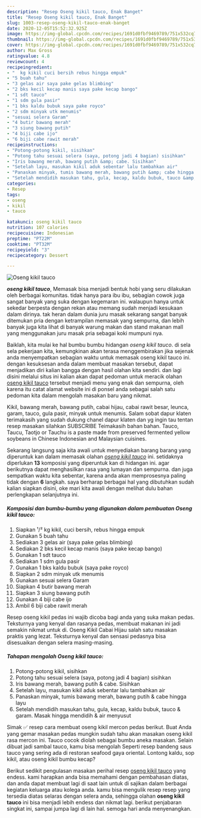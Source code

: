 ```yaml
---
description: "Resep Oseng kikil tauco, Enak Banget"
title: "Resep Oseng kikil tauco, Enak Banget"
slug: 1003-resep-oseng-kikil-tauco-enak-banget
date: 2020-12-05T15:52:32.925Z
image: https://img-global.cpcdn.com/recipes/1691d0fbf9469789/751x532cq70/oseng-kikil-tauco-foto-resep-utama.jpg
thumbnail: https://img-global.cpcdn.com/recipes/1691d0fbf9469789/751x532cq70/oseng-kikil-tauco-foto-resep-utama.jpg
cover: https://img-global.cpcdn.com/recipes/1691d0fbf9469789/751x532cq70/oseng-kikil-tauco-foto-resep-utama.jpg
author: Max Gross
ratingvalue: 4.8
reviewcount: 4
recipeingredient:
- "  kg kikil cuci bersih rebus hingga empuk"
- "5 buah tahu"
- "3 gelas air saya pake gelas blimbing"
- "2 bks kecil kecap manis saya pake kecap bango"
- "1 sdt tauco"
- "1 sdm gula pasir"
- "1 bks kaldu bubuk saya pake royco"
- "2 sdm minyak utk menumis"
- "sesuai selera Garam"
- "4 butir bawang merah"
- "3 siung bawang putih"
- "4 biji cabe ijo"
- "6 biji cabe rawit merah"
recipeinstructions:
- "Potong-potong kikil, sisihkan"
- "Potong tahu sesuai selera (saya, potong jadi 4 bagian) sisihkan"
- "Iris bawang merah, bawang putih &amp; cabe. Sisihkan"
- "Setelah layu, masukan kikil aduk sebentar lalu tambahkan air"
- "Panaskan minyak, tumis bawang merah, bawang putih &amp; cabe hingga layu"
- "Setelah mendidih masukan tahu, gula, kecap, kaldu bubuk, tauco &amp; garam. Masak hingga mendidih &amp; air menyusut"
categories:
- Resep
tags:
- oseng
- kikil
- tauco

katakunci: oseng kikil tauco 
nutrition: 107 calories
recipecuisine: Indonesian
preptime: "PT22M"
cooktime: "PT32M"
recipeyield: "3"
recipecategory: Dessert

---
```



![Oseng kikil tauco](https://img-global.cpcdn.com/recipes/1691d0fbf9469789/751x532cq70/oseng-kikil-tauco-foto-resep-utama.jpg)

<b><i>oseng kikil tauco</i></b>, Memasak bisa menjadi bentuk hobi yang seru dilakukan oleh berbagai komunitas. tidak hanya para ibu ibu, sebagian cowok juga sangat banyak yang suka dengan kegemaran ini. walaupun hanya untuk sekedar berpesta dengan rekan atau memang sudah menjadi kesukaan dalam dirinya. tak heran dalam dunia juru masak sekarang sangat banyak ditemukan pria dengan ketrampilan memasak yang sempurna, dan lebih banyak juga kita lihat di banyak warung makan dan stand makanan mall yang menggunakan juru masak pria sebagai koki mumpuni nya.

Baiklah, kita mulai ke hal bumbu bumbu hidangan <i>oseng kikil tauco</i>. di sela sela pekerjaan kita, kemungkinan akan terasa menggembirakan jika sejenak anda menyempatkan sebagian waktu untuk memasak oseng kikil tauco ini. dengan kesuksesan anda dalam membuat masakan tersebut, dapat menjadikan diri kalian bangga dengan hasil olahan kita sendiri. dan lagi disini melalui situs ini kalian akan dapat pedoman untuk meracik olahan <u>oseng kikil tauco</u> tersebut menjadi menu yang enak dan sempurna, oleh karena itu catat alamat website ini di ponsel anda sebagai salah satu pedoman kita dalam mengolah masakan baru yang nikmat.

Kikil, bawang merah, bawang putih, cabai hijau, cabai rawit besar, leunca, garam, tauco, gula pasir, minyak untuk menumis. Salam sobat dapur klaten terimakasih yang sudah dukung chanel dapur klaten dan yg ingin tau tentan resep masakan silahkan SUBSCRIBE Teimakasih bahan bahan. Tauco, Taucu, Taotjo or Tauchu is a paste made from preserved fermented yellow soybeans in Chinese Indonesian and Malaysian cuisines.


Sekarang langsung saja kita awali untuk menyediakan barang barang yang diperuntuk kan dalam memasak olahan <u><i>oseng kikil tauco</i></u> ini. setidaknya diperlukan <b>13</b> komposisi yang diperuntuk kan di hidangan ini. agar berikutnya dapat menghasilkan rasa yang lumayan dan sempurna. dan juga sempatkan waktu kita sebentar, karena anda akan memprosesnya paling tidak dengan <b>6</b> langkah. saya berharap berbagai hal yang dibutuhkan sudah kalian siapkan disini, oke mari kita awali dengan melihat dulu bahan perlengkapan selanjutnya ini.

<!--inarticleads1-->

##### Komposisi dan bumbu-bumbu yang digunakan dalam pembuatan Oseng kikil tauco:

1. Siapkan  ¹/² kg kikil, cuci bersih, rebus hingga empuk
1. Gunakan 5 buah tahu
1. Sediakan 3 gelas air (saya pake gelas blimbing)
1. Sediakan 2 bks kecil kecap manis (saya pake kecap bango)
1. Gunakan 1 sdt tauco
1. Sediakan 1 sdm gula pasir
1. Gunakan 1 bks kaldu bubuk (saya pake royco)
1. Siapkan 2 sdm minyak utk menumis
1. Gunakan sesuai selera Garam
1. Siapkan 4 butir bawang merah
1. Siapkan 3 siung bawang putih
1. Gunakan 4 biji cabe ijo
1. Ambil 6 biji cabe rawit merah


Resep oseng kikil pedas ini wajib dicoba bagi anda yang suka makan pedas. Teksturnya yang kenyal dan rasanya pedas, membuat makanan ini jadi semakin nikmat untuk di. Oseng Kikil Cabai Hijau salah satu masakan praktis yang lezat. Teksturnya kenyal dan sensasi pedasnya bisa disesuaikan dengan selera masing-masing. 

<!--inarticleads2-->

##### Tahapan mengolah Oseng kikil tauco:

1. Potong-potong kikil, sisihkan
1. Potong tahu sesuai selera (saya, potong jadi 4 bagian) sisihkan
1. Iris bawang merah, bawang putih &amp; cabe. Sisihkan
1. Setelah layu, masukan kikil aduk sebentar lalu tambahkan air
1. Panaskan minyak, tumis bawang merah, bawang putih &amp; cabe hingga layu
1. Setelah mendidih masukan tahu, gula, kecap, kaldu bubuk, tauco &amp; garam. Masak hingga mendidih &amp; air menyusut


Simak ✅ resep cara membuat oseng kikil mercon pedas berikut. Buat Anda yang gemar masakan pedas mungkin sudah tahu akan masakan oseng kikil rasa mercon ini. Tauco cocok diolah sebagai bumbu aneka masakan. Selain dibuat jadi sambal tauco, kamu bisa mengolah Seperti resep bandeng saus tauco yang sering ada di restoran seafood gaya oriental. Lontong kaldu, sop kikil, atau oseng kikil bumbu kecap? 

Berikut sedikit pengulasan masakan perihal resep <u>oseng kikil tauco</u> yang endess. kami harapkan anda bisa memahami dengan pembahasan diatas, dan anda dapat membuat lagi di saat lain untuk di sajikan dalam berbagai kegiatan keluarga atau kolega anda. kamu bisa mengulik resep resep yang tersedia diatas selaras dengan selera anda, sehingga olahan <b>oseng kikil tauco</b> ini bisa menjadi lebih endess dan nikmat lagi. berikut penjabaran singkat ini, sampai jumpa lagi di lain hal. semoga hari anda menyenangkan.
